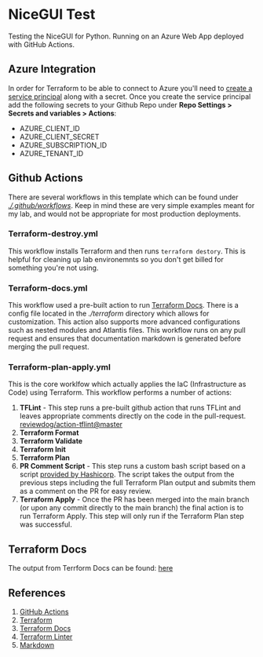 # NiceGUI Test

Testing the NiceGUI for Python.  Running on an Azure Web App deployed with GitHub Actions.

## Azure Integration

In order for Terraform to be able to connect to Azure you'll need to [create a service principal](https://learn.microsoft.com/en-us/azure/active-directory/develop/howto-create-service-principal-portal) along with a secret. Once you create the service principal add the following secrets to your Github Repo under **Repo Settings > Secrets and variables > Actions**:

* AZURE_CLIENT_ID
* AZURE_CLIENT_SECRET
* AZURE_SUBSCRIPTION_ID
* AZURE_TENANT_ID

## Github Actions

There are several workflows in this template which can be found under _[./.github/workflows](./.github/workflows)_.  Keep in mind these are very simple examples meant for my lab, and would not be appropriate for most production deployments. 

### Terraform-destroy.yml

This workflow installs Terraform and then runs `terraform destory`. This is helpful for cleaning up lab environemnts so you don't get billed for something you're not using. 

### Terraform-docs.yml

This workflow used a pre-built action to run [Terraform Docs](https://github.com/terraform-docs/gh-actions). There is a config file located in the _./terraform_ directory which allows for customization.  This action also supports more advanced configurations such as nested modules and Atlantis files. This workflow runs on any pull request and ensures that documentation markdown is generated before merging the pull request. 

### Terraform-plan-apply.yml

This is the core worklfow which actually applies the IaC (Infrastructure as Code) using Terraform. This workflow performs a number of actions:

1) **TFLint** - This step runs a pre-built github action that runs TFLint and leaves appropriate comments directly on the code in the pull-request. [reviewdog/action-tflint@master](https://github.com/reviewdog/action-tflint)
1) **Terraform Format**
1) **Terraform Validate**
1) **Terraform Init**
1) **Terraform Plan**
1) **PR Comment Script** - This step runs a custom bash script based on a script [provided by Hashicorp](https://developer.hashicorp.com/terraform/tutorials/automation/github-actions).  The script takes the output from the previous steps including the full Terraform Plan output and submits them as a comment on the PR for easy review.
1) **Terraform Apply** - Once the PR has been merged into the main branch (or upon any commit directly to the main branch) the final action is to run Terraform Apply. This step will only run if the Terraform Plan step was successful. 

## Terraform Docs

The output from Terrform Docs can be found: [here](/terraform/README.md)

## References

1) [GitHub Actions](https://docs.github.com/en/actions)
1) [Terraform](https://developer.hashicorp.com/terraform/intro)
1) [Terraform Docs](https://terraform-docs.io/user-guide/introduction/)
1) [Terraform Linter](https://github.com/terraform-linters/tflint)
1) [Markdown](https://www.markdownguide.org/getting-started)
